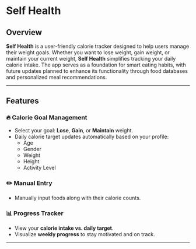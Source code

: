 # Self Health

## Overview  
**Self Health** is a user-friendly calorie tracker designed to help users manage their weight goals. Whether you want to lose weight, gain weight, or maintain your current weight, **Self Health** simplifies tracking your daily calorie intake. The app serves as a foundation for smart eating habits, with future updates planned to enhance its functionality through food databases and personalized meal recommendations.

---

## Features  

### 🔥 Calorie Goal Management  
- Select your goal: **Lose**, **Gain**, or **Maintain** weight.  
- Daily calorie target updates automatically based on your profile:  
  - Age  
  - Gender  
  - Weight  
  - Height  
  - Activity Level  

### ✏️ Manual Entry  
- Manually input foods along with their calorie counts.  

### 📊 Progress Tracker  
- View your **calorie intake vs. daily target**.  
- Visualize **weekly progress** to stay motivated and on track.  

---

